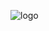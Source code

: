 ![logo]([https://github.com/ayon-debanth/Portfolio/blob/main/Black%20Minimal%20Business%20Personal%20Profile%20Linkedin%20Banner%20(1).png](https://github.com/ayonthakur/photo-gallery-/blob/main/Screenshot_76.png?raw=true)https://github.com/ayonthakur/photo-gallery-/blob/main/Screenshot_76.png?raw=true)
